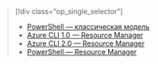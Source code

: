 > [!div class="op_single_selector"]
> - [PowerShell — классическая модель](../articles/dns/dns-reverse-dns-record-operations-classic-ps.md)
> - [Azure CLI 1.0 — Resource Manager](../articles/dns/dns-reverse-dns-record-operations-cli-nodejs.md)
> - [Azure CLI 2.0 — Resource Manager](../articles/dns/dns-reverse-dns-record-operations-cli.md)
> - [PowerShell — Resource Manager](../articles/dns/dns-reverse-dns-record-operations-ps.md)